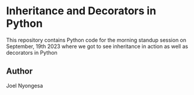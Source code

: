 # Inheritance and Decorators in Python

This repository contains Python code for the morning standup session on September, 19th 2023 where we got to see inheritance in action as well as decorators in Python

## Author

Joel Nyongesa
